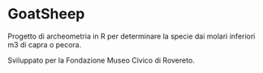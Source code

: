 # GoatSheep

Progetto di archeometria in R per determinare la specie dai molari inferiori m3 di capra o pecora.

Sviluppato per la Fondazione Museo Civico di Rovereto.
